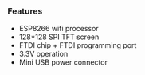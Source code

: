 ### Features

- ESP8266 wifi processor
- 128*128 SPI TFT screen
- FTDI chip + FTDI programming port
- 3.3V operation
- Mini USB power connector